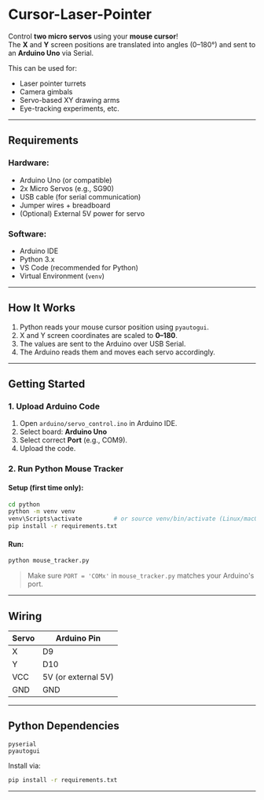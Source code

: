 # Cursor-Laser-Pointer

Control **two micro servos** using your **mouse cursor**!  
The **X** and **Y** screen positions are translated into angles (0–180°) and sent to an **Arduino Uno** via Serial.

This can be used for:

- Laser pointer turrets
- Camera gimbals
- Servo-based XY drawing arms
- Eye-tracking experiments, etc.

---

##  Requirements

### Hardware:

- Arduino Uno (or compatible)
- 2x Micro Servos (e.g., SG90)
- USB cable (for serial communication)
- Jumper wires + breadboard
- (Optional) External 5V power for servo

### Software:

- Arduino IDE
- Python 3.x
- VS Code (recommended for Python)
- Virtual Environment (`venv`)

---

##  How It Works

1. Python reads your mouse cursor position using `pyautogui`.
2. X and Y screen coordinates are scaled to **0–180**.
3. The values are sent to the Arduino over USB Serial.
4. The Arduino reads them and moves each servo accordingly.

---

##  Getting Started

### 1.  Upload Arduino Code

1. Open `arduino/servo_control.ino` in Arduino IDE.
2. Select board: **Arduino Uno**
3. Select correct **Port** (e.g., COM9).
4. Upload the code.

### 2.  Run Python Mouse Tracker

#### Setup (first time only):

```bash
cd python
python -m venv venv
venv\Scripts\activate         # or source venv/bin/activate (Linux/macOS)
pip install -r requirements.txt
```

#### Run:

```bash
python mouse_tracker.py
```

> Make sure `PORT = 'COMx'` in `mouse_tracker.py` matches your Arduino's port.

---

##  Wiring

| Servo | Arduino Pin         |
| ----- | ------------------- |
| X     | D9                  |
| Y     | D10                 |
| VCC   | 5V (or external 5V) |
| GND   | GND                 |

---

##  Python Dependencies

```
pyserial
pyautogui
```

Install via:

```bash
pip install -r requirements.txt
```

---
